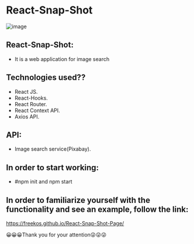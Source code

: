 # React-Snap-Shot

![image](https://user-images.githubusercontent.com/81808264/168455279-bb99b936-093a-4bcb-99c3-0409ed1bfb03.png)

## React-Snap-Shot:
* It is a web application for image search

## Technologies used??
* React JS.
* React-Hooks.
* React Router.
* React Context API.
* Axios API.

## API:
* Image search service(Pixabay).

## In order to start working:
* #npm init and npm start

## In order to familiarize yourself with the functionality and see an example, follow the link:
https://freekos.github.io/React-Snap-Shot-Page/

😀😀😀Thank you for your attention😜😜😜


